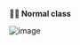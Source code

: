
**👩‍💼 Normal class**  

![image](https://user-images.githubusercontent.com/85113970/141111160-080eb6e1-7339-489f-9636-933bcb08ebb8.png)
